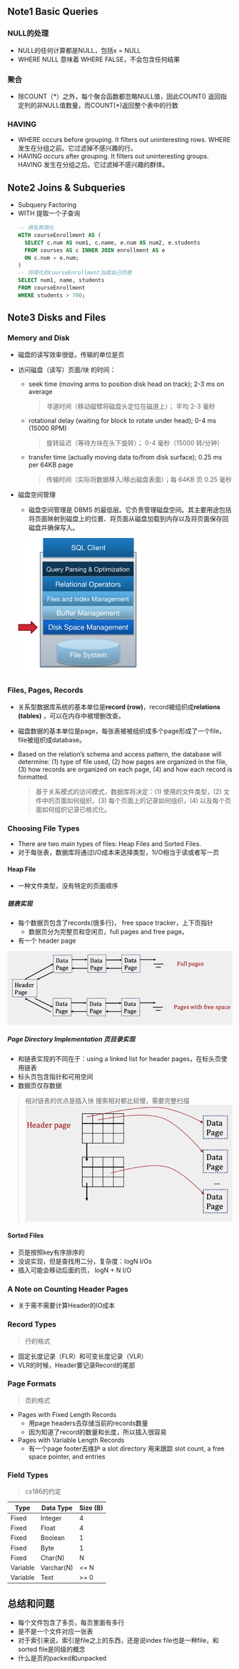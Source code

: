 ## Note1  Basic Queries
### NULL的处理
* NULL的任何计算都是NULL，包括x = NULL
* WHERE NULL 意味着 WHERE FALSE，不会包含任何结果
### 聚合
* 除COUNT（\*）之外，每个聚合函数都忽略NULL值，因此COUNT(<column>) 返回指定列的非NULL值数量，而COUNT(\*)返回整个表中的行数
### HAVING
* WHERE occurs before grouping. It filters out uninteresting rows.
  WHERE 发生在分组之前。它过滤掉不感兴趣的行。
* HAVING occurs after grouping. It filters out uninteresting groups.
  HAVING 发生在分组之后。它过滤掉不感兴趣的群体。

## Note2  Joins & Subqueries
* Subquery Factoring
* WITH 提取一个子查询
  ``` sql
  -- 用名称简化
  WITH courseEnrollment AS (
    SELECT c.num AS num1, c.name, e.num AS num2, e.students
    FROM courses AS c INNER JOIN enrollment AS e
    ON c.num = e.num;
  )
  -- 将简化的courseEnrollment当成自己的表
  SELECT num1, name, students
  FROM courseEnrollment
  WHERE students > 700;
  ```

## Note3 Disks and Files
### Memory and Disk
* 磁盘的读写效率很低，传输的单位是页
* 访问磁盘（读写）页面/块 的时间：
  * seek time (moving arms to position disk head on track);  2-3 ms on average
    > 寻道时间（移动磁臂将磁盘头定位在磁道上）；  平均 2-3 毫秒

  * rotational delay (waiting for block to rotate under head); 0-4 ms (15000 RPM)
    > 旋转延迟（等待方块在头下旋转）； 0-4 毫秒（15000 转/分钟）

  * transfer time (actually moving data to/from disk surface); 0.25 ms per 64KB page
    > 传输时间（实际将数据移入/移出磁盘表面）；每 64KB 页 0.25 毫秒

* 磁盘空间管理
  * 磁盘空间管理是 DBMS 的最低层。它负责管理磁盘空间。其主要用途包括将页面映射到磁盘上的位置、将页面从磁盘加载到内存以及将页面保存回磁盘并确保写入。
    
  ![alt text](img/disk.png)
### Files, Pages, Records
* 关系型数据库系统的基本单位是**record (row)**，record被组织成**relations (tables)** ，可以在内存中被增删改查。
* 磁盘数据的基本单位是page，每张表被被组织成多个page形成了一个file，file被组织成database。
*  Based on the relation’s schema and access pattern, the database will determine: (1) type of file used, (2) how pages are organized in the file, (3) how records are organized on each page, (4) and how each record is formatted.
  
    > 基于关系模式的访问模式，数据库将决定：(1) 使用的文件类型，(2) 文件中的页面如何组织，(3) 每个页面上的记录如何组织，(4) 以及每个页面如何组织记录已格式化。
### Choosing File Types
* There are two main types of files: Heap Files and Sorted Files.
* 对于每张表，数据库将通过I/O成本来选择类型，1I/O相当于读或者写一页
#### Heap File
* 一种文件类型，没有特定的页面顺序
##### 链表实现
* 每个数据页包含了records(很多行)， free space tracker，上下页指针
  * 数据页分为完整页和空闲页，full pages and free page。
* 有一个 header page

![img.png](img/linked.png)
##### Page Directory Implementation 页目录实现
* 和链表实现的不同在于：using a linked list for header pages，在标头页使用链表 
* 标头页包含指针和可用空间
* 数据页仅存数据
> 相对链表的优点是插入快
> 搜索相对都比较慢，需要完整扫描
![img_1.png](img/page.png)
#### Sorted Files
* 页是按照key有序排序的
* 没说实现，但是查找用二分，复杂度：logN I/Os
* 插入可能会移动后面的页， logN + N I/O
### A Note on Counting Header Pages
* 关于需不需要计算Header的IO成本
### Record Types
> 行的格式
  * 固定长度记录（FLR）和可变长度记录（VLR）
  * VLR的时候，Header要记录Record的尾部
### Page Formats
> 页的格式
* Pages with Fixed Length Records
  * 用page headers去存储当前的records数量
  * 因为知道了record的数量和长度，所以插入很容易
* Pages with Variable Length Records
  * 有一个page footer去维护 a slot directory 用来跟踪 slot count, a free space pointer, and entries
### Field Types
> cs186的约定

| Type     | Data Type  | Size (B) |
|----------|------------|----------|
| Fixed    | Integer    | 4        |
| Fixed    | Float      | 4        |
| Fixed    | Boolean    | 1        |
| Fixed    | Byte       | 1        |
| Fixed    | Char(N)    | N        |
| Variable | Varchar(N) | <= N     |
| Variable | Text       | >= 0     |

## 总结和问题
* 每个文件包含了多页，每页里面有多行
* 是不是一个文件对应一张表
* 对于索引来说，索引是file之上的东西，还是说index file也是一种file，和sorted file是同级的概念
* 什么是页的packed和unpacked
